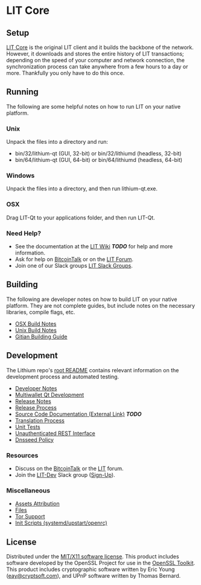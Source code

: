 LIT Core
=====================

Setup
---------------------
[LIT Core](http://lithium.org/wallet) is the original LIT client and it builds the backbone of the network. However, it downloads and stores the entire history of LIT transactions; depending on the speed of your computer and network connection, the synchronization process can take anywhere from a few hours to a day or more. Thankfully you only have to do this once.

Running
---------------------
The following are some helpful notes on how to run LIT on your native platform.

### Unix

Unpack the files into a directory and run:

- bin/32/lithium-qt (GUI, 32-bit) or bin/32/lithiumd (headless, 32-bit)
- bin/64/lithium-qt (GUI, 64-bit) or bin/64/lithiumd (headless, 64-bit)

### Windows

Unpack the files into a directory, and then run lithium-qt.exe.

### OSX

Drag LIT-Qt to your applications folder, and then run LIT-Qt.

### Need Help?

* See the documentation at the [LIT Wiki](https://en.bitcoin.it/wiki/Main_Page) ***TODO***
for help and more information.
* Ask for help on [BitcoinTalk](https://bitcointalk.org/index.php?topic=1262920.0) or on the [LIT Forum](http://forum.lithium.org/).
* Join one of our Slack groups [LIT Slack Groups](https://lithium.org/slack-logins/).

Building
---------------------
The following are developer notes on how to build LIT on your native platform. They are not complete guides, but include notes on the necessary libraries, compile flags, etc.

- [OSX Build Notes](build-osx.md)
- [Unix Build Notes](build-unix.md)
- [Gitian Building Guide](gitian-building.md)

Development
---------------------
The Lithium repo's [root README](https://github.com/LIT-Project/LIT/blob/master/README.md) contains relevant information on the development process and automated testing.

- [Developer Notes](developer-notes.md)
- [Multiwallet Qt Development](multiwallet-qt.md)
- [Release Notes](release-notes.md)
- [Release Process](release-process.md)
- [Source Code Documentation (External Link)](https://dev.visucore.com/bitcoin/doxygen/) ***TODO***
- [Translation Process](translation_process.md)
- [Unit Tests](unit-tests.md)
- [Unauthenticated REST Interface](REST-interface.md)
- [Dnsseed Policy](dnsseed-policy.md)

### Resources

* Discuss on the [BitcoinTalk](https://bitcointalk.org/index.php?topic=1262920.0) or the [LIT](http://forum.lithium.org/) forum.
* Join the [LIT-Dev](https://lithium-dev.slack.com/) Slack group ([Sign-Up](https://lithium-dev.herokuapp.com/)).

### Miscellaneous
- [Assets Attribution](assets-attribution.md)
- [Files](files.md)
- [Tor Support](tor.md)
- [Init Scripts (systemd/upstart/openrc)](init.md)

License
---------------------
Distributed under the [MIT/X11 software license](http://www.opensource.org/licenses/mit-license.php).
This product includes software developed by the OpenSSL Project for use in the [OpenSSL Toolkit](https://www.openssl.org/). This product includes
cryptographic software written by Eric Young ([eay@cryptsoft.com](mailto:eay@cryptsoft.com)), and UPnP software written by Thomas Bernard.
